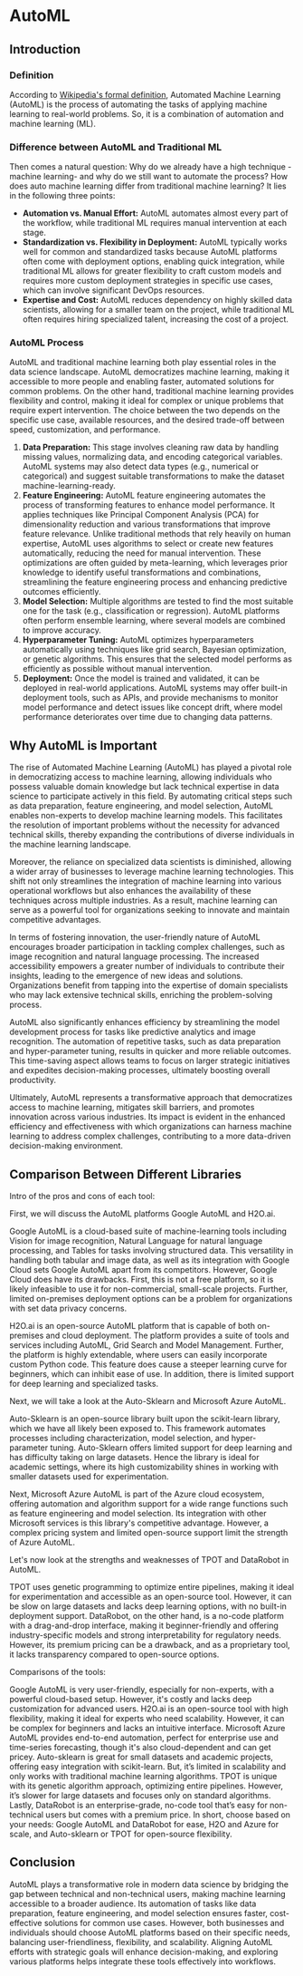# AutoML

## Introduction 

### Definition
According to [Wikipedia's formal definition](https://en.wikipedia.org/wiki/Automated_machine_learning#:~:text=Automated%20machine%20learning%20(AutoML)%20is,combination%20of%20automation%20and%20ML), Automated Machine Learning (AutoML) is the process of automating the tasks of applying machine learning to real-world problems. So, it is a combination of automation and machine learning (ML).

### Difference between AutoML and Traditional ML
Then comes a natural question: Why do we already have a high technique - machine learning- and why do we still want to automate the process? How does auto machine learning differ from traditional machine learning? It lies in the following three points:
- **Automation vs. Manual Effort:** AutoML automates almost every part of the workflow, while traditional ML requires manual intervention at each stage.
- **Standardization vs. Flexibility in Deployment:** AutoML typically works well for common and standardized tasks because AutoML platforms often come with deployment options, enabling quick integration, while traditional ML allows for greater flexibility to craft custom models and requires more custom deployment strategies in specific use cases, which can involve significant DevOps resources.
-  **Expertise and Cost:** AutoML reduces dependency on highly skilled data scientists, allowing for a smaller team on the project, while traditional ML often requires hiring specialized talent, increasing the cost of a project.

### AutoML Process
AutoML and traditional machine learning both play essential roles in the data science landscape. AutoML democratizes machine learning, making it accessible to more people and enabling faster, automated solutions for common problems. On the other hand, traditional machine learning provides flexibility and control, making it ideal for complex or unique problems that require expert intervention. The choice between the two depends on the specific use case, available resources, and the desired trade-off between speed, customization, and performance.
1.	**Data Preparation:** This stage involves cleaning raw data by handling missing values, normalizing data, and encoding categorical variables. AutoML systems may also detect data types (e.g., numerical or categorical) and suggest suitable transformations to make the dataset machine-learning-ready.
2.	**Feature Engineering:** AutoML feature engineering automates the process of transforming features to enhance model performance. It applies techniques like Principal Component Analysis (PCA) for dimensionality reduction and various transformations that improve feature relevance. Unlike traditional methods that rely heavily on human expertise, AutoML uses algorithms to select or create new features automatically, reducing the need for manual intervention. These optimizations are often guided by meta-learning, which leverages prior knowledge to identify useful transformations and combinations, streamlining the feature engineering process and enhancing predictive outcomes efficiently.
3.	**Model Selection:** Multiple algorithms are tested to find the most suitable one for the task (e.g., classification or regression). AutoML platforms often perform ensemble learning, where several models are combined to improve accuracy.
4.	**Hyperparameter Tuning:** AutoML optimizes hyperparameters automatically using techniques like grid search, Bayesian optimization, or genetic algorithms. This ensures that the selected model performs as efficiently as possible without manual intervention.
5.	**Deployment:** Once the model is trained and validated, it can be deployed in real-world applications. AutoML systems may offer built-in deployment tools, such as APIs, and provide mechanisms to monitor model performance and detect issues like concept drift, where model performance deteriorates over time due to changing data patterns.

## Why AutoML is Important

The rise of Automated Machine Learning (AutoML) has played a pivotal role in democratizing access to machine learning, allowing individuals who possess valuable domain knowledge but lack technical expertise in data science to participate actively in this field. By automating critical steps such as data preparation, feature engineering, and model selection, AutoML enables non-experts to develop machine learning models. This facilitates the resolution of important problems without the necessity for advanced technical skills, thereby expanding the contributions of diverse individuals in the machine learning landscape.  

Moreover, the reliance on specialized data scientists is diminished, allowing a wider array of businesses to leverage machine learning technologies. This shift not only streamlines the integration of machine learning into various operational workflows but also enhances the availability of these techniques across multiple industries. As a result, machine learning can serve as a powerful tool for organizations seeking to innovate and maintain competitive advantages.

In terms of fostering innovation, the user-friendly nature of AutoML encourages broader participation in tackling complex challenges, such as image recognition and natural language processing. The increased accessibility empowers a greater number of individuals to contribute their insights, leading to the emergence of new ideas and solutions. Organizations benefit from tapping into the expertise of domain specialists who may lack extensive technical skills, enriching the problem-solving process.

AutoML also significantly enhances efficiency by streamlining the model development process for tasks like predictive analytics and image recognition. The automation of repetitive tasks, such as data preparation and hyper-parameter tuning, results in quicker and more reliable outcomes. This time-saving aspect allows teams to focus on larger strategic initiatives and expedites decision-making processes, ultimately boosting overall productivity.

Ultimately, AutoML represents a transformative approach that democratizes access to machine learning, mitigates skill barriers, and promotes innovation across various industries. Its impact is evident in the enhanced efficiency and effectiveness with which organizations can harness machine learning to address complex challenges, contributing to a more data-driven decision-making environment.

## Comparison Between Different Libraries
Intro of the pros and cons of each tool:

First, we will discuss the AutoML platforms Google AutoML and H2O.ai.

Google AutoML is a cloud-based suite of machine-learning tools including Vision for image recognition, Natural Language for natural language processing, and Tables for tasks involving structured data. This versatility in handling both tabular and image data, as well as its integration with Google Cloud sets Google AutoML apart from its competitors. However, Google Cloud does have its drawbacks. First, this is not a free platform, so it is likely infeasible to use it for non-commercial, small-scale projects. Further, limited on-premises deployment options can be a problem for organizations with set data privacy concerns. 

H2O.ai is an open-source AutoML platform that is capable of both on-premises and cloud deployment. The platform provides a suite of tools and services including AutoML, Grid Search and Model Management. Further, the platform is highly extendable, where users can easily incorporate custom Python code. This feature does cause a steeper learning curve for beginners, which can inhibit ease of use. In addition, there is limited support for deep learning and specialized tasks.  

Next, we will take a look at the Auto-Sklearn and Microsoft Azure AutoML.

Auto-Sklearn is an open-source library built upon the scikit-learn library, which we have all likely been exposed to. This framework automates processes including characterization, model selection, and hyper-parameter tuning. Auto-Sklearn offers limited support for deep learning and has difficulty taking on large datasets. Hence the library is ideal for academic settings, where its high customizability shines in working with smaller datasets used for experimentation. 

Next, Microsoft Azure AutoML is part of the Azure cloud ecosystem, offering automation and algorithm support for a wide range functions such as feature engineering and model selection. Its integration with other Microsoft services is this library's competitive advantage. However, a complex pricing system and limited open-source support limit the strength of Azure AutoML.

Let's now look at the strengths and weaknesses of TPOT and DataRobot in AutoML.

TPOT uses genetic programming to optimize entire pipelines, making it ideal for experimentation and accessible as an open-source tool. However, it can be slow on large datasets and lacks deep learning options, with no built-in deployment support.
DataRobot, on the other hand, is a no-code platform with a drag-and-drop interface, making it beginner-friendly and offering industry-specific models and strong interpretability for regulatory needs. However, its premium pricing can be a drawback, and as a proprietary tool, it lacks transparency compared to open-source options.

Comparisons of the tools:

Google AutoML is very user-friendly, especially for non-experts, with a powerful cloud-based setup. However, it's costly and lacks deep customization for advanced users.
H2O.ai is an open-source tool with high flexibility, making it ideal for experts who need scalability. However, it can be complex for beginners and lacks an intuitive interface.
Microsoft Azure AutoML provides end-to-end automation, perfect for enterprise use and time-series forecasting, though it's also cloud-dependent and can get pricey.
Auto-sklearn is great for small datasets and academic projects, offering easy integration with scikit-learn. But, it’s limited in scalability and only works with traditional machine learning algorithms.
TPOT is unique with its genetic algorithm approach, optimizing entire pipelines. However, it’s slower for large datasets and focuses only on standard algorithms.
Lastly, DataRobot is an enterprise-grade, no-code tool that’s easy for non-technical users but comes with a premium price.
In short, choose based on your needs: Google AutoML and DataRobot for ease, H2O and Azure for scale, and Auto-sklearn or TPOT for open-source flexibility.

## Conclusion

AutoML plays a transformative role in modern data science by bridging the gap between technical and non-technical users, making machine learning accessible to a broader audience. Its automation of tasks like data preparation, feature engineering, and model selection ensures faster, cost-effective solutions for common use cases. However, both businesses and individuals should choose AutoML platforms based on their specific needs, balancing user-friendliness, flexibility, and scalability. Aligning AutoML efforts with strategic goals will enhance decision-making, and exploring various platforms helps integrate these tools effectively into workflows.
